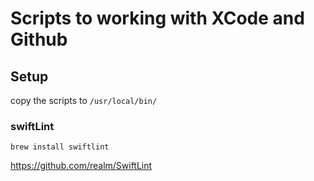 # Scripts to working with XCode and Github

## Setup

copy the scripts to `/usr/local/bin/`

### swiftLint
`brew install swiftlint`

https://github.com/realm/SwiftLint
